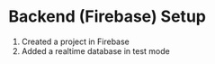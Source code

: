 # Backend (Firebase) Setup
01. Created a project in Firebase
02. Added a realtime database in test mode